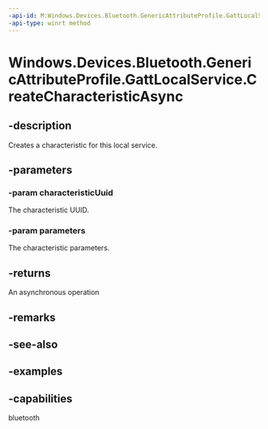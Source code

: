 ```yaml
---
-api-id: M:Windows.Devices.Bluetooth.GenericAttributeProfile.GattLocalService.CreateCharacteristicAsync(System.Guid,Windows.Devices.Bluetooth.GenericAttributeProfile.GattLocalCharacteristicParameters)
-api-type: winrt method
---
```


<!-- Method syntax.
public IAsyncOperation<GattLocalCharacteristicResult> GattLocalService.CreateCharacteristicAsync(Guid characteristicUuid, GattLocalCharacteristicParameters parameters)
-->

# Windows.Devices.Bluetooth.GenericAttributeProfile.GattLocalService.CreateCharacteristicAsync

## -description
Creates a characteristic for this local service.

## -parameters

### -param characteristicUuid
The characteristic UUID.

### -param parameters
The characteristic parameters.

## -returns
An asynchronous operation 

## -remarks

## -see-also

## -examples


## -capabilities
bluetooth
